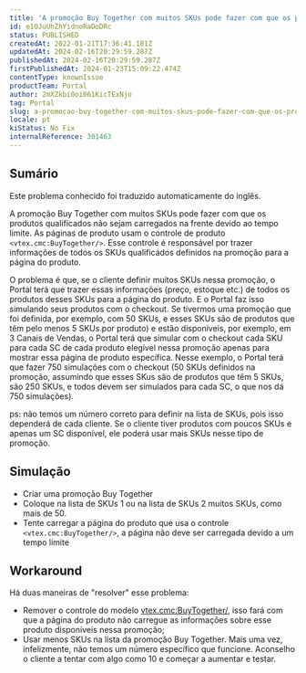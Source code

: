 ```yaml
---
title: 'A promoção Buy Together com muitos SKUs pode fazer com que os produtos qualificados não sejam carregados na frente (tempo limite)'
id: e1OJuUhZhYidnoRaDoDRc
status: PUBLISHED
createdAt: 2022-01-21T17:36:41.181Z
updatedAt: 2024-02-16T20:29:59.287Z
publishedAt: 2024-02-16T20:29:59.287Z
firstPublishedAt: 2024-01-23T15:09:22.474Z
contentType: knownIssue
productTeam: Portal
author: 2mXZkbi0oi061KicTExNjo
tag: Portal
slug: a-promocao-buy-together-com-muitos-skus-pode-fazer-com-que-os-produtos-qualificados-nao-sejam-carregados-na-frente-tempo-limite
locale: pt
kiStatus: No Fix
internalReference: 301463
---
```


## Sumário

<div class="alert alert-info">
  <p>Este problema conhecido foi traduzido automaticamente do inglês.</p>
</div>


A promoção Buy Together com muitos SKUs pode fazer com que os produtos qualificados não sejam carregados na frente devido ao tempo limite. As páginas de produto usam o controle de produto `<vtex.cmc:BuyTogether/>`. Esse controle é responsável por trazer informações de todos os SKUs qualificados definidos na promoção para a página do produto.

O problema é que, se o cliente definir muitos SKUs nessa promoção, o Portal terá que trazer essas informações (preço, estoque etc.) de todos os produtos desses SKUs para a página do produto. E o Portal faz isso simulando seus produtos com o checkout. Se tivermos uma promoção que foi definida, por exemplo, com 50 SKUs, e esses SKUs são de produtos que têm pelo menos 5 SKUs por produto) e estão disponíveis, por exemplo, em 3 Canais de Vendas, o Portal terá que simular com o checkout cada SKU para cada SC de cada produto elegível nessa promoção apenas para mostrar essa página de produto específica. Nesse exemplo, o Portal terá que fazer 750 simulações com o checkout (50 SKUs definidos na promoção, assumindo que esses SKus são de produtos que têm 5 SKUs, são 250 SKUs, e todos devem ser simulados para cada SC, o que nos dá 750 simulações).

ps: não temos um número correto para definir na lista de SKUs, pois isso dependerá de cada cliente. Se o cliente tiver produtos com poucos SKUs e apenas um SC disponível, ele poderá usar mais SKUs nesse tipo de promoção.

## Simulação


- Criar uma promoção Buy Together
- Coloque na lista de SKUs 1 ou na lista de SKUs 2 muitos SKUs, como mais de 50.
- Tente carregar a página do produto que usa o controle `<vtex.cmc:BuyTogether/>`, a página não deve ser carregada devido a um tempo limite

## Workaround


Há duas maneiras de "resolver" esse problema:
- Remover o controle do modelo <vtex.cmc:BuyTogether/>, isso fará com que a página do produto não carregue as informações sobre esse produto disponíveis nessa promoção;
- Usar menos SKUs na lista da promoção Buy Together. Mais uma vez, infelizmente, não temos um número específico que funcione. Aconselho o cliente a tentar com algo como 10 e começar a aumentar e testar.


